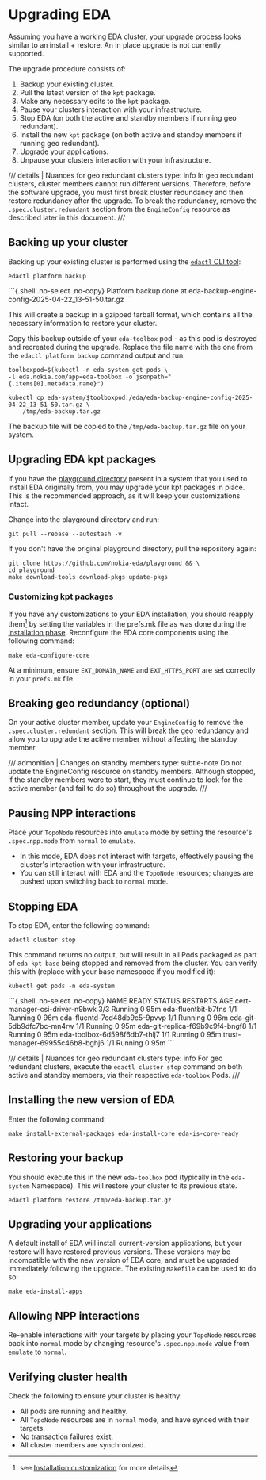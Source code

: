 # Upgrading EDA

Assuming you have a working EDA cluster, your upgrade process looks similar to an install + restore. An in place upgrade is not currently supported.

The upgrade procedure consists of:

1. Backup your existing cluster.
1. Pull the latest version of the `kpt` package.
1. Make any necessary edits to the `kpt` package.
1. Pause your clusters interaction with your infrastructure.
1. Stop EDA (on both the active and standby members if running geo redundant).
1. Install the new `kpt` package (on both active and standby members if running geo redundant).
1. Upgrade your applications.
1. Unpause your clusters interaction with your infrastructure.

/// details | Nuances for geo redundant clusters
    type: info
In geo redundant clusters, cluster members cannot run different versions. Therefore, before the software upgrade, you must first break cluster redundancy and then restore redundancy after the upgrade. To break the redundancy, remove the `.spec.cluster.redundant` section from the `EngineConfig` resource as described later in this document.
///

## Backing up your cluster

Backing up your existing cluster is performed using the [`edactl` CLI tool](../../user-guide/using-the-clis.md#edactl):

```{.shell .no-select}
edactl platform backup
```

<div class="embed-result highlight">
```{.shell .no-select .no-copy}
Platform backup done at eda-backup-engine-config-2025-04-22_13-51-50.tar.gz
```
</div>

This will create a backup in a gzipped tarball format, which contains all the necessary information to restore your cluster.

Copy this backup outside of your `eda-toolbox` pod - as this pod is destroyed and recreated during the upgrade. Replace the file name with the one from the `edactl platform backup` command output and run:

```{.shell .no-select}
toolboxpod=$(kubectl -n eda-system get pods \
-l eda.nokia.com/app=eda-toolbox -o jsonpath="{.items[0].metadata.name}")

kubectl cp eda-system/$toolboxpod:/eda/eda-backup-engine-config-2025-04-22_13-51-50.tar.gz \
    /tmp/eda-backup.tar.gz
```

The backup file will be copied to the `/tmp/eda-backup.tar.gz` file on your system.

## Upgrading EDA kpt packages

If you have the [playground directory](../preparing-for-installation.md#download-the-eda-installation-playground) present in a system that you used to install EDA originally from, you may upgrade your kpt packages in place. This is the recommended approach, as it will keep your customizations intact.

Change into the playground directory and run:

```{.shell .no-select}
git pull --rebase --autostash -v
```

If you don't have the original playground directory, pull the repository again:

```shell
git clone https://github.com/nokia-eda/playground && \
cd playground
make download-tools download-pkgs update-pkgs
```

### Customizing kpt packages

If you have any customizations to your EDA installation, you should reapply them[^1] by setting the variables in the prefs.mk file as was done during the [installation phase](../deploying-eda/installing-the-eda-application.md#customizing-the-installation-file). Reconfigure the EDA core components using the following command:

```{.shell .no-select}
make eda-configure-core
```

At a minimum, ensure `EXT_DOMAIN_NAME` and `EXT_HTTPS_PORT` are set correctly in your `prefs.mk` file.

## Breaking geo redundancy (optional)

On your active cluster member, update your `EngineConfig` to remove the `.spec.cluster.redundant` section. This will break the geo redundancy and allow you to upgrade the active member without affecting the standby member.

/// admonition | Changes on standby members
    type: subtle-note
Do not update the EngineConfig resource on standby members. Although stopped, if the standby members were to start, they must continue to look for the active member (and fail to do so) throughout the upgrade.
///

## Pausing NPP interactions

Place your `TopoNode` resources into `emulate` mode by setting the resource's `.spec.npp.mode` from `normal` to `emulate`.

* In this mode, EDA does not interact with targets, effectively pausing the cluster's interaction with your infrastructure.
* You can still interact with EDA and the `TopoNode` resources; changes are pushed upon switching back to `normal` mode.

## Stopping EDA

To stop EDA, enter the following command:

```{.shell .no-select}
edactl cluster stop
```

This command returns no output, but will result in all Pods packaged as part of `eda-kpt-base` being stopped and removed from the cluster. You can verify this with (replace with your base namespace if you modified it):

```{.shell .no-select}
kubectl get pods -n eda-system
```

<div class="embed-result highlight">
```{.shell .no-select .no-copy}
NAME                                  READY   STATUS    RESTARTS   AGE
cert-manager-csi-driver-n9bwk         3/3     Running   0          95m
eda-fluentbit-b7fns                   1/1     Running   0          96m
eda-fluentd-7cd48db9c5-9pvvp          1/1     Running   0          96m
eda-git-5db9dfc7bc-mn4rw              1/1     Running   0          95m
eda-git-replica-f69b9c9f4-bngf8       1/1     Running   0          95m
eda-toolbox-6d598f6db7-thlj7          1/1     Running   0          95m
trust-manager-69955c46b8-bghj6        1/1     Running   0          95m
```
</div>

/// details | Nuances for geo redundant clusters
    type: info
For geo redundant clusters, execute the `edactl cluster stop` command on both active and standby members, via their respective `eda-toolbox` Pods.
///

## Installing the new version of EDA

Enter the following command:

```{.shell .no-select}
make install-external-packages eda-install-core eda-is-core-ready
```

## Restoring your backup

You should execute this in the new `eda-toolbox` pod (typically in the `eda-system` Namespace). This will restore your cluster to its previous state.

```{.shell .no-select}
edactl platform restore /tmp/eda-backup.tar.gz
```

## Upgrading your applications

A default install of EDA will install current-version applications, but your restore will have restored previous versions. These versions may be incompatible with the new version of EDA core, and must be upgraded immediately following the upgrade. The existing `Makefile` can be used to do so:

```{.shell .no-select}
make eda-install-apps
```

## Allowing NPP interactions

Re-enable interactions with your targets by placing your `TopoNode` resources back into `normal` mode by changing resource's `.spec.npp.mode` value from `emulate` to `normal`.

## Verifying cluster health

Check the following to ensure your cluster is healthy:

* All pods are running and healthy.
* All `TopoNode` resources are in `normal` mode, and have synced with their targets.
* No transaction failures exist.
* All cluster members are synchronized.

[^1]: see [Installation customization](../../software-install/customize-install.md) for more details
